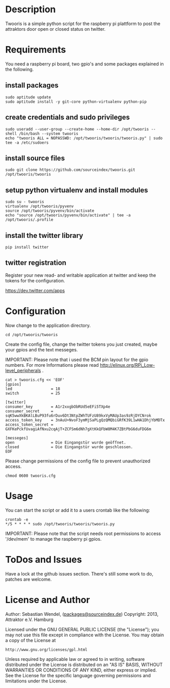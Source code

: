 # Description #
Twooris is a simple python script for the raspberry pi plattform to post the attraktors door open or closed status on twitter.

# Requirements #
You need a raspberry pi board, two gpio's and some packages explained in the following.

## install packages ##

    sudo aptitude update
    sudo aptitude install -y git-core python-virtualenv python-pip


## create credentials and sudo privileges ##

    sudo useradd --user-group --create-home --home-dir /opt/twooris --shell /bin/bash --system twooris
	echo "twooris ALL = NOPASSWD: /opt/twooris/twooris/twooris.py" | sudo tee -a /etc/sudoers  


## install source files ##

    sudo git clone https://github.com/sourceindex/twooris.git /opt/twooris/twooris


## setup python virtualenv and install modules ##

	sudo su - twooris 
	virtualenv /opt/twooris/pyvenv
	source /opt/twooris/pyvenv/bin/activate
	echo "source /opt/twooris/pyvenv/bin/activate" | tee -a /opt/twooris/.profile

    
## install the twitter library ##

    pip install twitter

 
## twitter registration ##
Register your new read- and writable application at twitter and keep the tokens for the configuration.

<https://dev.twitter.com/apps>


# Configuration #
Now change to the application directory.

    cd /opt/twooris/twooris

Create the config file, change the twitter tokens you just created, maybe your gpios and the text messeges.

IMPORTANT: Please note that i used the BCM pin layout for the gpio numbers. For more Informations please read <http://elinux.org/RPi_Low-level_peripherals> .

    cat > twooris.cfg << 'EOF'
    [gpios]
    led                 = 18
    switch              = 25
 
    [twitter]
    consumer_key        = A1r2xxgbObRUd5eEFi5TXp4e
    consumer_secret     = sqK5wwXkBKAlLBuP93fu6rDuv6Dt3NtpZWhTUFzU89kxVyMAUp3as9zRjDYCNrok
    access_token_key    = 3nAuU+NvoF3ymMjSaPLgQzQMQbiGRfK39L1wHA1DhjYbMDTx
    access_token_secret = GXFKePckfUvagiAfNxu2cqAjT+ZCFSm6dNh7gXtKkQFbW8M4K7ZBtPbG6duFDG6m
    
    [messeges]
    open                = Die Eingangstür wurde geöffnet.
    closed              = Die Eingangstür wurde geschlossen.
    EOF

Please change permissions of the config file to prevent unauthorized access.

    chmod 0600 twooris.cfg

# Usage #

You can start the script or add it to a users crontab like the following:

    crontab -e
    */5 * * * * sudo /opt/twooris/twooris/twooris.py

IMPORTANT: Please note that the script needs root permissions to access '/dev/mem' to manage the raspberry pi gpios.
    
# ToDos and Issues #
Have a lock at the github issues section. There's still some work to do, patches are welcome.

# License and Author #

Author: Sebastian Wendel, (<packages@sourceindex.de>) Copyright: 2013, Attraktor e.V. Hamburg

Licensed under the GNU GENERAL PUBLIC LICENSE (the "License");
you may not use this file except in compliance with the License.
You may obtain a copy of the License at

    http://www.gnu.org/licenses/gpl.html

Unless required by applicable law or agreed to in writing, software
distributed under the License is distributed on an "AS IS" BASIS,
WITHOUT WARRANTIES OR CONDITIONS OF ANY KIND, either express or implied.
See the License for the specific language governing permissions and
limitations under the License.